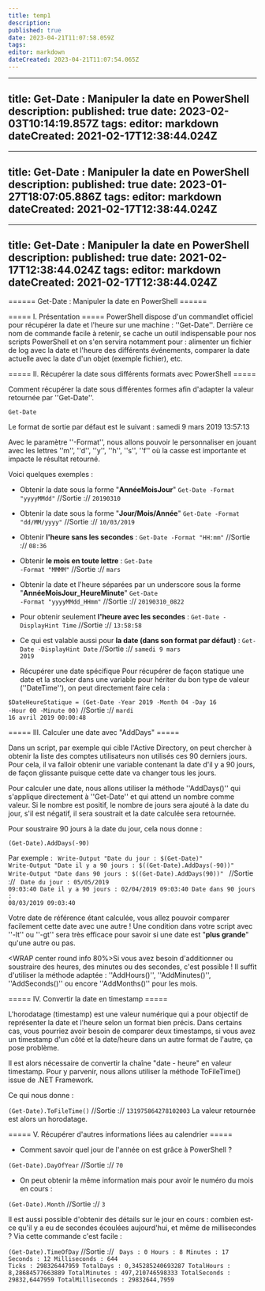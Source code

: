 ```yaml
---
title: temp1
description: 
published: true
date: 2023-04-21T11:07:58.059Z
tags: 
editor: markdown
dateCreated: 2023-04-21T11:07:54.065Z
---
```


---
title: Get-Date : Manipuler la date en PowerShell
description: 
published: true
date: 2023-02-03T10:14:19.857Z
tags: 
editor: markdown
dateCreated: 2021-02-17T12:38:44.024Z
---

---
title: Get-Date : Manipuler la date en PowerShell
description: 
published: true
date: 2023-01-27T18:07:05.886Z
tags: 
editor: markdown
dateCreated: 2021-02-17T12:38:44.024Z
---

---
title: Get-Date : Manipuler la date en PowerShell
description: 
published: true
date: 2021-02-17T12:38:44.024Z
tags: 
editor: markdown
dateCreated: 2021-02-17T12:38:44.024Z
---

====== Get-Date : Manipuler la date en PowerShell ======

===== I. Présentation =====
PowerShell dispose d'un commandlet officiel pour récupérer la date et l'heure sur une machine : ''Get-Date''. Derrière ce nom de commande facile à retenir, se cache un outil indispensable pour nos scripts PowerShell et on s'en servira notamment pour : alimenter un fichier de log avec la date et l'heure des différents événements, comparer la date actuelle avec la date d'un objet (exemple fichier), etc.

===== II. Récupérer la date sous différents formats avec PowerShell =====

Comment récupérer la date sous différentes formes afin d'adapter la valeur retournée par ''Get-Date''.

<code>Get-Date</code>

Le format de sortie par défaut est le suivant : samedi 9 mars 2019 13:57:13

Avec le paramètre ''-Format'', nous allons pouvoir le personnaliser en jouant avec les lettres ''m'', ''d'', ''y'', ''h'', ''s'', ''f'' où la casse est importante et impacte le résultat retourné.

Voici quelques exemples :

  * Obtenir la date sous la forme "**AnnéeMoisJour**"
<code>Get-Date -Format "yyyyMMdd"</code>
<color grey>//Sortie ://</color>
<code>20190310</code>
 

  * Obtenir la date sous la forme "**Jour/Mois/Année**"
<code>Get-Date -Format "dd/MM/yyyy"</code>
<color grey>//Sortie ://</color>
<code>10/03/2019</code>
 

  * Obtenir **l'heure sans les secondes** :
<code>Get-Date -Format "HH:mm"</code>
<color grey>//Sortie ://</color>
<code>08:36</code>
 

  * Obtenir **le mois en toute lettre** :
<code>Get-Date -Format "MMMM"</code>
<color grey>//Sortie ://</color>
<code>mars</code>
 

  * Obtenir la date et l'heure séparées par un underscore sous la forme "**AnnéeMoisJour_HeureMinute**"
<code>Get-Date -Format "yyyyMMdd_HHmm"</code>
<color grey>//Sortie ://</color>
<code>20190310_0822</code>
 

  * Pour obtenir seulement **l'heure avec les secondes** :
<code>Get-Date -DisplayHint Time</code>
<color grey>//Sortie ://</color>
<code>13:58:58</code>
 

  * Ce qui est valable aussi pour **la date (dans son format par défaut)** :
<code>Get-Date -DisplayHint Date</code>
<color grey>//Sortie ://</color>
<code>samedi 9 mars 2019</code>
 

  * Récupérer une date spécifique
Pour récupérer de façon statique une date et la stocker dans une variable pour hériter du bon type de valeur (''DateTime''), on peut directement faire cela :

<code>$DateHeureStatique = (Get-Date -Year 2019 -Month 04 -Day 16 -Hour 00 -Minute 00)</code>
<color grey>//Sortie ://</color>
<code>mardi 16 avril 2019 00:00:48</code>

===== III. Calculer une date avec "AddDays" =====

Dans un script, par exemple qui cible l'Active Directory, on peut chercher à obtenir la liste des comptes utilisateurs non utilisés ces 90 derniers jours. Pour cela, il va falloir obtenir une variable contenant la date d'il y a 90 jours, de façon glissante puisque cette date va changer tous les jours.

Pour calculer une date, nous allons utiliser la méthode ''AddDays()'' qui s'applique directement à ''Get-Date'' et qui attend un nombre comme valeur. Si le nombre est positif, le nombre de jours sera ajouté à la date du jour, s'il est négatif, il sera soustrait et la date calculée sera retournée.

Pour soustraire 90 jours à la date du jour, cela nous donne :

<code>(Get-Date).AddDays(-90)</code>

Par exemple :
<code>
Write-Output "Date du jour : $(Get-Date)"
Write-Output "Date il y a 90 jours : $((Get-Date).AddDays(-90))"
Write-Output "Date dans 90 jours : $((Get-Date).AddDays(90))"
</code>
<color grey>//Sortie ://</color>
<code>
Date du jour : 05/05/2019 09:03:40
Date il y a 90 jours : 02/04/2019 09:03:40
Date dans 90 jours : 08/03/2019 09:03:40
</code>

Votre date de référence étant calculée, vous allez pouvoir comparer facilement cette date avec une autre ! Une condition dans votre script avec ''-lt'' ou ''-gt'' sera très efficace pour savoir si une date est "**plus grande**" qu'une autre ou pas.

<WRAP center round info 80%>Si vous avez besoin d'additionner ou soustraire des heures, des minutes ou des secondes, c'est possible ! Il suffit d'utiliser la méthode adaptée : ''AddHours()'', ''AddMinutes()'', ''AddSeconds()'' ou encore ''AddMonths()'' pour les mois.</WRAP>


===== IV. Convertir la date en timestamp =====

L'horodatage (timestamp) est une valeur numérique qui a pour objectif de représenter la date et l'heure selon un format bien précis. Dans certains cas, vous pourriez avoir besoin de comparer deux timestamps, si vous avez un timestamp d'un côté et la date/heure dans un autre format de l'autre, ça pose problème.

Il est alors nécessaire de convertir la chaîne "date - heure" en valeur timestamp. Pour y parvenir, nous allons utiliser la méthode ToFileTime() issue de .NET Framework.

Ce qui nous donne :

<code>(Get-Date).ToFileTime()</code>
<color grey>//Sortie ://</color>
<code>131975864278102003</code>
La valeur retournée est alors un horodatage.

===== V. Récupérer d'autres informations liées au calendrier =====

  * Comment savoir quel jour de l'année on est grâce à PowerShell ? 

<code>(Get-Date).DayOfYear</code>
<color grey>//Sortie ://</color>
<code>70</code>

  * On peut obtenir la même information mais pour avoir le numéro du mois en cours :

<code>(Get-Date).Month</code>
<color grey>//Sortie ://</color>
<code>3</code>

Il est aussi possible d'obtenir des détails sur le jour en cours : combien est-ce qu'il y a eu de secondes écoulées aujourd'hui, et même de millisecondes ? Via cette commande c'est facile :

<code>(Get-Date).TimeOfDay</code>
<color grey>//Sortie ://</color>
<code>
Days : 0
Hours : 8
Minutes : 17
Seconds : 12
Milliseconds : 644
Ticks : 298326447959
TotalDays : 0,345285240693287
TotalHours : 8,28684577663889
TotalMinutes : 497,210746598333
TotalSeconds : 29832,6447959
TotalMilliseconds : 29832644,7959
</code>
